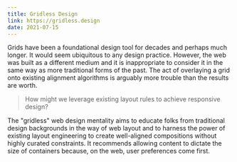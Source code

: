 ```yaml
---
title: Gridless Design
link: https://gridless.design
date: 2021-07-15
---
```


Grids have been a foundational design tool for decades and perhaps much longer. It would seem ubiquitous to any design practice. However, the web was built as a different medium and it is inappropriate to consider it in the same way as more traditional forms of the past. The act of overlaying a grid onto existing alignment algorithms is arguably more trouble than the results are worth.

> How might we leverage existing layout rules to achieve responsive design?

The "gridless" web design mentality aims to educate folks from traditional design backgrounds in the way of web layout and to harness the power of existing layout engineering to create well-aligned compositions without highly curated constraints. It recommends allowing content to dictate the size of containers because, on the web, user preferences come first.